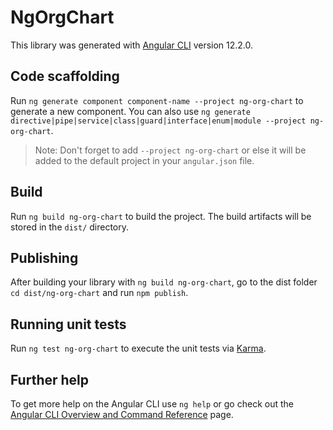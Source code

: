 # NgOrgChart

This library was generated with [Angular CLI](https://github.com/angular/angular-cli) version 12.2.0.

## Code scaffolding

Run `ng generate component component-name --project ng-org-chart` to generate a new component. You can also use `ng generate directive|pipe|service|class|guard|interface|enum|module --project ng-org-chart`.
> Note: Don't forget to add `--project ng-org-chart` or else it will be added to the default project in your `angular.json` file. 

## Build

Run `ng build ng-org-chart` to build the project. The build artifacts will be stored in the `dist/` directory.

## Publishing

After building your library with `ng build ng-org-chart`, go to the dist folder `cd dist/ng-org-chart` and run `npm publish`.

## Running unit tests

Run `ng test ng-org-chart` to execute the unit tests via [Karma](https://karma-runner.github.io).

## Further help

To get more help on the Angular CLI use `ng help` or go check out the [Angular CLI Overview and Command Reference](https://angular.io/cli) page.
